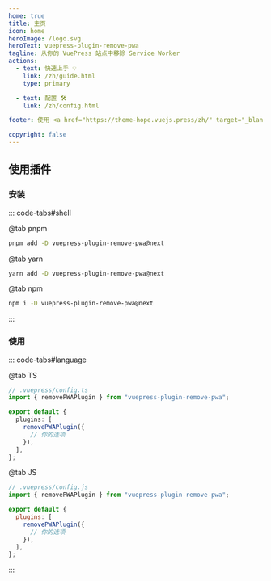 ```yaml
---
home: true
title: 主页
icon: home
heroImage: /logo.svg
heroText: vuepress-plugin-remove-pwa
tagline: 从你的 VuePress 站点中移除 Service Worker
actions:
  - text: 快速上手 💡
    link: /zh/guide.html
    type: primary

  - text: 配置 🛠
    link: /zh/config.html

footer: 使用 <a href="https://theme-hope.vuejs.press/zh/" target="_blank">VuePress Theme Hope</a> 主题 | MIT 协议, 版权所有 © 2019-present Mr.Hope

copyright: false
---
```


## 使用插件

### 安装

::: code-tabs#shell

@tab pnpm

```bash
pnpm add -D vuepress-plugin-remove-pwa@next
```

@tab yarn

```bash
yarn add -D vuepress-plugin-remove-pwa@next
```

@tab npm

```bash
npm i -D vuepress-plugin-remove-pwa@next
```

:::

### 使用

::: code-tabs#language

@tab TS

```ts
// .vuepress/config.ts
import { removePWAPlugin } from "vuepress-plugin-remove-pwa";

export default {
  plugins: [
    removePWAPlugin({
      // 你的选项
    }),
  ],
};
```

@tab JS

```js
// .vuepress/config.js
import { removePWAPlugin } from "vuepress-plugin-remove-pwa";

export default {
  plugins: [
    removePWAPlugin({
      // 你的选项
    }),
  ],
};
```

:::

<NetlifyBadge alt="通过 Netlify 部署" />

<script setup lang="ts">
import NetlifyBadge from "@NetlifyBadge";
</script>
